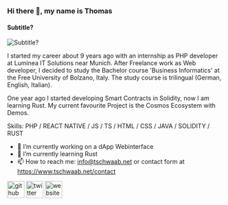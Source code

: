### Hi there 👋, my name is Thomas
#### Subtitle?
![Subtitle?](BannerURL?)

I started my career about 9 years ago with an internship as PHP developer at Luminea IT Solutions near Munich. After Freelance work as Web developer, I decided to study the Bachelor course 'Business Informatics' at the Free University of Bolzano, Italy. The study course is trilingual (German, English, Italian). 

One year ago I started developing Smart Contracts in Solidity, now I am learning Rust. My current favourite Project is the Cosmos Ecosystem with Demos.

Skills:  PHP / REACT NATIVE / JS / TS / HTML / CSS / JAVA / SOLIDITY / RUST

- 🔭 I’m currently working on a dApp Webinterface 
- 🌱 I’m currently learning Rust 
- 📫 How to reach me: info@tschwaab.net or contact form at https://www.tschwaab.net/contact


[<img src='https://cdn.jsdelivr.net/npm/simple-icons@3.0.1/icons/github.svg' alt='github' height='40'>](https://github.com/tschwaab1)  [<img src='https://cdn.jsdelivr.net/npm/simple-icons@3.0.1/icons/twitter.svg' alt='twitter' height='40'>](https://twitter.com/tschwaab971)  [<img src='https://cdn.jsdelivr.net/npm/simple-icons@3.0.1/icons/icloud.svg' alt='website' height='40'>](https://www.tschwaab.net)  


